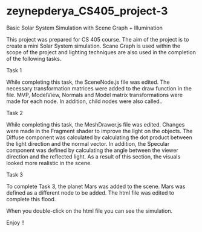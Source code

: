 # zeynepderya_CS405_project-3
Basic Solar System Simulation with Scene Graph + Illumination

This project was prepared for CS 405 course. The aim of the project is to create a mini Solar System simulation. Scane Graph is used within the scope of the project and lighting techniques are also used in the completion of the following tasks.

Task 1

While completing this task, the SceneNode.js file was edited. The necessary transformation matrices were added to the draw function in the file. MVP, ModelView, Normals and Model matrix transformations were made for each node. In addition, child nodes were also called..

Task 2

While completing this task, the MeshDrawer.js file was edited. Changes were made in the Fragment shader to improve the light on the objects. The Diffuse component was calculated by calculating the dot product between the light direction and the normal vector. In addition, the Specular component was defined by calculating the angle between the viewer direction and the reflected light. As a result of this section, the visuals looked more realistic in the scene.

Task 3

To complete Task 3, the planet Mars was added to the scene. Mars was defined as a different node to be added. The html file was edited to complete this flood.

When you double-click on the html file you can see the simulation.

Enjoy !!
